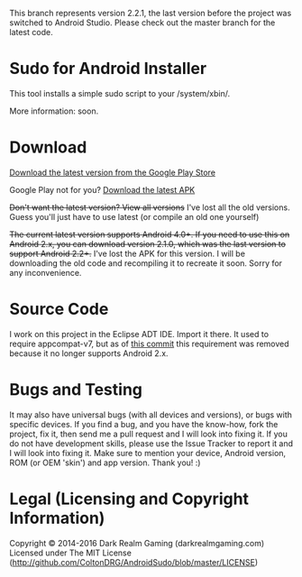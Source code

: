 This branch represents version 2.2.1, the last version before the project was switched to Android Studio. Please check out the master branch for the latest code.


Sudo for Android Installer
==========================

This tool installs a simple sudo script to your /system/xbin/.

More information: soon.


Download
========

[Download the latest version from the Google Play Store](https://play.google.com/store/apps/details?id=com.darkrealmgaming.androidsudo)

Google Play not for you? [Download the latest APK](https://cdn.coltondrg.com/androidsudo-221.apk)

~~Don't want the latest version? View all versions~~ I've lost all the old versions. Guess you'll just have to use latest (or compile an old one yourself)



~~The current latest version supports Android 4.0+. If you need to use this on Android 2.x, you can download version 2.1.0, which was the last version to support Android 2.2+.~~ I've lost the APK for this version. I will be downloading the old code and recompiling it to recreate it soon. Sorry for any inconvenience.


Source Code
===========

I work on this project in the Eclipse ADT IDE. Import it there. It used to require appcompat-v7, but as of [this commit](https://github.com/ColtonDRG/AndroidSudo/commit/e9047209958b9fa87ffbf06a854a40c055b76d89) this requirement was removed because it no longer supports Android 2.x.


Bugs and Testing
================

It may also have universal bugs (with all devices and versions), or bugs with specific devices. If you find a bug, and you have the know-how, fork the project, fix it, then send me a pull request and I will look into fixing it. If you do not have development skills, please use the Issue Tracker to report it and I will look into fixing it. Make sure to mention your device, Android version, ROM (or OEM 'skin') and app version. Thank you! :)


Legal (Licensing and Copyright Information)
===========================================

Copyright &copy; 2014-2016 Dark Realm Gaming (darkrealmgaming.com)
<br>
Licensed under The MIT License (http://github.com/ColtonDRG/AndroidSudo/blob/master/LICENSE)
